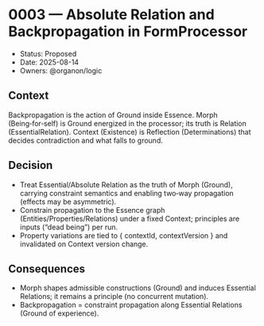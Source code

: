 # 0003 — Absolute Relation and Backpropagation in FormProcessor

- Status: Proposed
- Date: 2025-08-14
- Owners: @organon/logic

## Context
Backpropagation is the action of Ground inside Essence. Morph (Being‑for‑self) is Ground energized in the processor; its truth is Relation (EssentialRelation). Context (Existence) is Reflection (Determinations) that decides contradiction and what falls to ground.

## Decision
- Treat Essential/Absolute Relation as the truth of Morph (Ground), carrying constraint semantics and enabling two‑way propagation (effects may be asymmetric).
- Constrain propagation to the Essence graph (Entities/Properties/Relations) under a fixed Context; principles are inputs (“dead being”) per run.
- Property variations are tied to { contextId, contextVersion } and invalidated on Context version change.

## Consequences
- Morph shapes admissible constructions (Ground) and induces Essential Relations; it remains a principle (no concurrent mutation).
- Backpropagation = constraint propagation along Essential Relations (Ground of experience).
